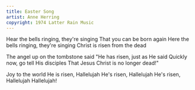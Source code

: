 ```yaml
---
title: Easter Song
artist: Anne Herring
copyright: 1974 Latter Rain Music
---
```


Hear the bells ringing, they're singing
That you can be born again
Here the bells ringing, they're singing
Christ is risen from the dead

The angel up on the tombstone said
"He has risen, just as He said
Quickly now, go tell His disciples
That Jesus Christ is no longer dead!"

Joy to the world
He is risen, Hallelujah
He's risen, Hallelujah
He's risen, Hallelujah
Hallelujah!

